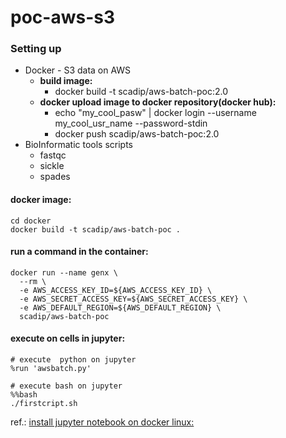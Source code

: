 # poc-aws-s3

### Setting up ###
- Docker - S3 data on AWS
    - **build image:**
      - docker build -t scadip/aws-batch-poc:2.0
    - **docker upload image to docker repository(docker hub):**
      - echo "my_cool_pasw" | docker login --username my_cool_usr_name --password-stdin
      - docker push scadip/aws-batch-poc:2.0
- BioInformatic tools scripts 
    - fastqc
    - sickle
    - spades




#### docker image:
```shell
cd docker 
docker build -t scadip/aws-batch-poc .
```

#### run a command in the container:
```shell
docker run --name genx \
  --rm \
  -e AWS_ACCESS_KEY_ID=${AWS_ACCESS_KEY_ID} \
  -e AWS_SECRET_ACCESS_KEY=${AWS_SECRET_ACCESS_KEY} \
  -e AWS_DEFAULT_REGION=${AWS_DEFAULT_REGION} \
  scadip/aws-batch-poc
```

#### execute on cells in jupyter: 
```shell
# execute  python on jupyter
%run 'awsbatch.py'  

# execute bash on jupyter
%%bash
./firstcript.sh 
```

ref.: [install jupyter notebook on docker linux:](https://tcoil.info/build-custom-miniconda-docker-image-with-dockerfile/)
